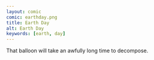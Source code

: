 ```yaml
---
layout: comic
comic: earthday.png
title: Earth Day
alt: Earth Day
keywords: [earth, day]
---
```


That balloon will take an awfully long time to decompose.
